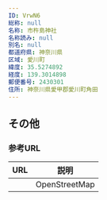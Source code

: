 ```yaml
---
ID: VrwN6
総称: null
名称: 市杵島神社
名称読み: null
別名: null
都道府県: 神奈川県
区域: 愛川町
緯度: 35.5274892
経度: 139.3014898
郵便番号: 2430301
住所: 神奈川県愛甲郡愛川町角田
---
```


## その他

### 参考URL

| URL | 説明          |
| --- | ------------- |
|     | OpenStreetMap |
